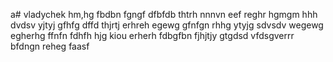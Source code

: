 a# vladychek
hm,hg
fbdbn
fgngf
dfbfdb
thtrh
nnnvn
eef
reghr
hgmgm
hhh
dvdsv
yjtyj
gfhfg
dffd
thjrtj
erhreh
egewg
gfnfgn
rhhg
ytyjg
sdvsdv
wegewg
egherhg
ffnfn
fdhfh
hjg
kiou
erherh
fdbgfbn
fjhjtjy
gtgdsd
vfdsgverrr
bfdngn
reheg
faasf
